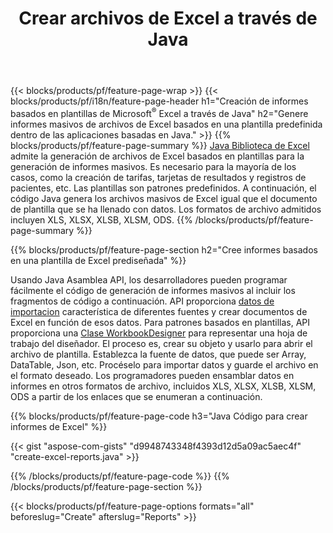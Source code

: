 ﻿---
title: Crear archivos de Excel a través de Java
url: /es/java/assembly/
description: Genere hojas de cálculo de Microsoft Excel a partir de una hoja de plantilla utilizando la biblioteca de hojas de cálculo Java
---
{{< blocks/products/pf/feature-page-wrap >}}
{{< blocks/products/pf/i18n/feature-page-header h1="Creación de informes basados en plantillas de Microsoft<sup>&reg;</sup> Excel a través de Java" h2="Genere informes masivos de archivos de Excel basados en una plantilla predefinida dentro de las aplicaciones basadas en Java." >}}
{{% blocks/products/pf/feature-page-summary %}}
[Java Biblioteca de Excel](/cells/java/) admite la generación de archivos de Excel basados en plantillas para la generación de informes masivos. Es necesario para la mayoría de los casos, como la creación de tarifas, tarjetas de resultados y registros de pacientes, etc. Las plantillas son patrones predefinidos. A continuación, el código Java genera los archivos masivos de Excel igual que el documento de plantilla que se ha llenado con datos. Los formatos de archivo admitidos incluyen XLS, XLSX, XLSB, XLSM, ODS.
{{% /blocks/products/pf/feature-page-summary %}}

{{% blocks/products/pf/feature-page-section h2="Cree informes basados en una plantilla de Excel prediseñada" %}}

Usando Java Asamblea API, los desarrolladores pueden programar fácilmente el código de generación de informes masivos al incluir los fragmentos de código a continuación. API proporciona [datos de importacion](https://docs.aspose.com/cells/java/import-and-export-data/) característica de diferentes fuentes y crear documentos de Excel en función de esos datos. Para patrones basados en plantillas, API proporciona una [Clase WorkbookDesigner](https://apireference.aspose.com/cells/java/com.aspose.cells/WorkbookDesigner) para representar una hoja de trabajo del diseñador. El proceso es, crear su objeto y usarlo para abrir el archivo de plantilla. Establezca la fuente de datos, que puede ser Array, DataTable, Json, etc. Procéselo para importar datos y guarde el archivo en el formato deseado. Los programadores pueden ensamblar datos en informes en otros formatos de archivo, incluidos XLS, XLSX, XLSB, XLSM, ODS a partir de los enlaces que se enumeran a continuación.



{{% blocks/products/pf/feature-page-code h3="Java Código para crear informes de Excel" %}}

{{< gist "aspose-com-gists" "d9948743348f4393d12d5a09ac5aec4f" "create-excel-reports.java" >}}

{{% /blocks/products/pf/feature-page-code %}}
{{% /blocks/products/pf/feature-page-section %}}

{{< blocks/products/pf/feature-page-options formats="all" beforeslug="Create" afterslug="Reports" >}}